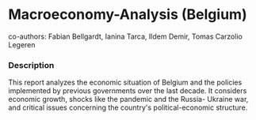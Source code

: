 # Macroeconomy-Analysis (Belgium)
co-authors: Fabian Bellgardt, Ianina Tarca, Ildem Demir, Tomas Carzolio Legeren

### Description
This report analyzes the economic situation of Belgium and the policies implemented by previous governments over the last decade. It considers economic growth, shocks like the pandemic and the Russia- Ukraine war, and critical issues concerning the country's political-economic structure.

